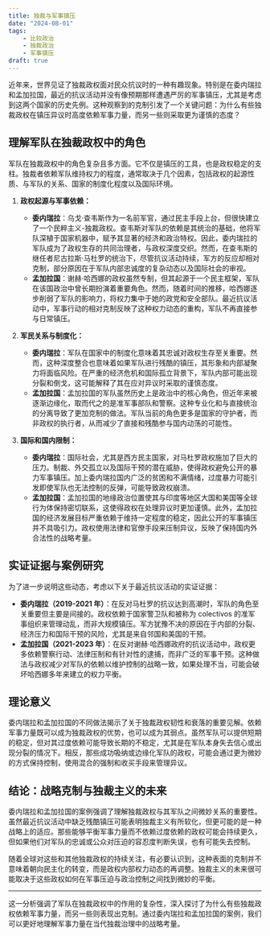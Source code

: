 ```yaml
---
title: 独裁与军事镇压
date: "2024-08-01"
tags:
    - 比较政治
    - 独裁政治
    - 军事镇压
draft: true
---
```



近年来，世界见证了独裁政权面对民众抗议时的一种有趣现象。特别是在委内瑞拉和孟加拉国，最近的抗议活动并没有像预期那样遭遇严厉的军事镇压，尤其是考虑到这两个国家的历史先例。这种观察到的克制引发了一个关键问题：为什么有些独裁政权在镇压异议时高度依赖军事力量，而另一些则采取更为谨慎的态度？

## 理解军队在独裁政权中的角色

军队在独裁政权中的角色复杂且多方面。它不仅是镇压的工具，也是政权稳定的支柱。独裁者依赖军队维持权力的程度，通常取决于几个因素，包括政权的起源性质、与军队的关系、国家的制度化程度以及国际环境。

1. **政权起源与军事依赖：**
   - **委内瑞拉**：乌戈·查韦斯作为一名前军官，通过民主手段上台，但很快建立了一个民粹主义-独裁政权。查韦斯对军队的依赖是其统治的基础，他将军队深植于国家机器中，赋予其显著的经济和政治特权。因此，委内瑞拉的军队成为了政权生存的共同治理者，与政权深度交织。然而，在查韦斯的继任者尼古拉斯·马杜罗的统治下，尽管抗议活动持续，军方的反应却相对克制，部分原因在于军队内部忠诚度的复杂动态以及国际社会的审视。
   - **孟加拉国**：谢赫·哈西娜的政权虽然专制，但其起源于一个民主框架，军队在该国政治中曾长期扮演着重要角色。然而，随着时间的推移，哈西娜逐步削弱了军队的影响力，将权力集中于她的政党和安全部队。最近抗议活动中，军事行动的相对克制反映了这种权力动态的重构，军队不再直接参与日常镇压。

2. **军民关系与制度化：**
   - **委内瑞拉**：军队在国家中的制度化意味着其忠诚对政权生存至关重要。然而，这种深度整合也意味着如果军队进行残酷的镇压，其形象和内部凝聚力将面临风险。在严重的经济危机和国际孤立背景下，军队内部可能出现分裂和倒戈，这可能解释了其在应对异议时采取的谨慎态度。
   - **孟加拉国**：孟加拉国的军队虽然历史上是政治中的核心角色，但近年来被逐渐边缘化，取而代之的是准军事部队和警察。这种专业化和与直接统治的分离导致了更加克制的做法。军队当前的角色更多是国家的守护者，而非政权的执行者，从而减少了直接和残酷参与国内动荡的可能性。

3. **国际和国内限制：**
   - **委内瑞拉**：国际社会，尤其是西方民主国家，对马杜罗政权施加了巨大的压力。制裁、外交孤立以及国际干预的潜在威胁，使得政权避免公开的暴力军事镇压。加上委内瑞拉国内广泛的贫困和不满情绪，过度暴力可能引发即使军队也无法控制的反弹，可能导致政权崩溃。
   - **孟加拉国**：孟加拉国的地缘政治位置使其与印度等地区大国和美国等全球行为体保持密切联系，这使得政权在处理异议时更加谨慎。此外，孟加拉国的经济发展目标严重依赖于维持一定程度的稳定，因此公开的军事镇压并不具吸引力。政权使用法律和官僚手段来压制异议，反映了保持国内外合法性的战略考量。

## 实证证据与案例研究

为了进一步说明这些动态，考虑以下关于最近抗议活动的实证证据：

- **委内瑞拉（2019-2021 年）**：在反对马杜罗的抗议达到高潮时，军队的角色至关重要但主要是间接的。政权依赖于国家警卫队和被称为 colectivos 的准军事组织来管理动乱，而非大规模镇压。军方犹豫不决的原因在于内部的分裂、经济压力和国际干预的风险，尤其是来自邻国和美国的干预。
- **孟加拉国（2021-2023 年）**：在反对谢赫·哈西娜政府的抗议活动中，政权更多依赖警察行动、法律压制和有针对性的逮捕，而非广泛的军事干预。这种做法与政权减少对军队的依赖以维护控制的战略一致，如果处理不当，可能会破坏哈西娜多年来建立的权力平衡。

## 理论意义

委内瑞拉和孟加拉国的不同做法揭示了关于独裁政权韧性和衰落的重要见解。依赖军事力量既可以成为独裁政权的优势，也可以成为其弱点。虽然军队可以提供短期的稳定，但对其过度依赖可能导致长期的不稳定，尤其是在军队本身失去信心或出现分裂的情况下。相反，那些成功吸纳或边缘化军队的政权，可能会通过更为微妙的方式保持控制，使用混合的强制和收买手段来管理异议。

## 结论：战略克制与独裁主义的未来

委内瑞拉和孟加拉国的案例强调了理解独裁政权与其军队之间微妙关系的重要性。虽然最近抗议活动中缺乏残酷镇压可能表明独裁主义有所软化，但更可能的是一种战略上的适应。那些能够平衡军事力量而不依赖过度依赖的政权可能会持续更久，但如果他们对军队的忠诚或公众对压迫的容忍度判断失误，也有可能失去控制。

随着全球对这些和其他独裁政权的持续关注，有必要认识到，这种表面的克制并不意味着朝向民主化的转变，而是政权内部权力动态的再调整。独裁主义的未来很可能取决于这些政权如何在军事压迫与政治控制之间找到微妙的平衡。

---

这一分析强调了军队在独裁政权中的作用的复杂性，深入探讨了为什么有些独裁政权依赖军事力量，而另一些则表现出克制。通过委内瑞拉和孟加拉国的案例，我们可以更好地理解军事力量在当代独裁治理中的战略考量。